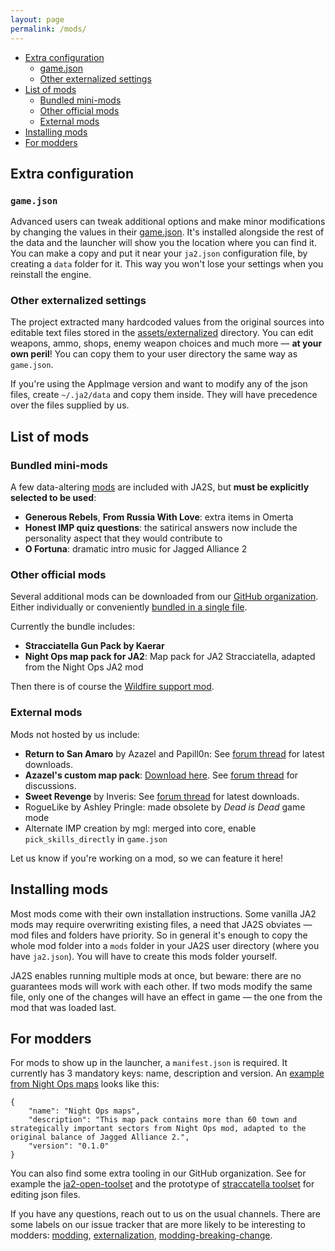 ```yaml
---
layout: page
permalink: /mods/
---
```


- [Extra configuration](#extra-configuration)
  * [game.json](#gamejson)
  * [Other externalized settings](#other-externalized-settings)
- [List of mods](#list-of-mods)
  * [Bundled mini-mods](#bundled-mini-mods)
  * [Other official mods](#other-official-mods)
  * [External mods](#external-mods)
- [Installing mods](#installing-mods)
- [For modders](#for-modders)


## Extra configuration
### `game.json`
Advanced users can tweak additional options and make minor modifications by changing the values in their [game.json](https://raw.githubusercontent.com/ja2-stracciatella/ja2-stracciatella/master/assets/externalized/game.json). It's installed alongside the rest of the data and
the launcher will show you the location where you can find it. You can make a copy and put it near your `ja2.json` configuration
file, by creating a `data` folder for it. This way you won't lose your settings when you reinstall the engine.

### Other externalized settings
The project extracted many hardcoded values from the original sources into editable text files stored in the [assets/externalized](https://github.com/ja2-stracciatella/ja2-stracciatella/tree/master/assets/externalized) directory. You can edit weapons, ammo, shops, enemy weapon
choices and much more — **at your own peril**! You can copy them to your user directory the same way as `game.json`.

If you're using the AppImage version and want to modify any of the json files, create `~/.ja2/data` and copy them inside. They
will have precedence over the files supplied by us.


## List of mods
### Bundled mini-mods
A few data-altering [mods](https://github.com/ja2-stracciatella/ja2-stracciatella/tree/master/assets/mods) are included with JA2S, but **must be explicitly selected to be used**:
  - **Generous Rebels**, **From Russia With Love**: extra items in Omerta
  - **Honest IMP quiz questions**: the satirical answers now include the personality aspect that they would contribute to
  - **O Fortuna**: dramatic intro music for Jagged Alliance 2

### Other official mods
Several additional mods can be downloaded from our [GitHub organization](https://github.com/ja2-stracciatella). Either individually or conveniently [bundled in a single file](https://github.com/ja2-stracciatella/ja2-stracciatella-modpacks/releases/latest).

Currently the bundle includes:
  - **Stracciatella Gun Pack by Kaerar**
  - **Night Ops map pack for JA2**: Map pack for JA2 Stracciatella, adapted from the Night Ops JA2 mod

Then there is of course the [Wildfire support mod](features.md#wildfire-support).

### External mods
Mods not hosted by us include:
  - **Return to San Amaro** by Azazel and Papill0n: See [forum thread](http://thepit.ja-galaxy-forum.com/index.php?t=msg&th=25074&goto=365180&#msg_365180) for latest downloads.
  - **Azazel's custom map pack**: [Download here](https://storage.rcs-rds.ro/links/4729f8d6-f44b-42b7-aa3e-e0ddc6deead6?path=%2FJA_2%2FStracciatella%2FMods). See [forum thread](http://thepit.ja-galaxy-forum.com/index.php?t=msg&th=24842&prevloaded=1&&start=40) for discussions.
  - **Sweet Revenge** by Inveris: See [forum thread](http://thepit.ja-galaxy-forum.com/index.php?t=msg&th=25259&start=0&) for latest downloads.
  - RogueLike by Ashley Pringle: made obsolete by *Dead is Dead* game mode
  - Alternate IMP creation by mgl: merged into core, enable `pick_skills_directly` in `game.json`

Let us know if you're working on a mod, so we can feature it here!


## Installing mods
Most mods come with their own installation instructions. Some vanilla JA2 mods may require overwriting existing files, a need that JA2S obviates — mod files and folders have priority. So in general it's enough to copy the whole mod folder into a `mods` folder in your JA2S user directory (where you have `ja2.json`). You will have to create this mods folder yourself.

JA2S enables running multiple mods at once, but beware: there are no guarantees mods will work with each other. If two mods modify the same file, only one of the changes will have an effect in game — the one from the mod that was loaded last.


## For modders
For mods to show up in the launcher, a `manifest.json` is required. It currently has 3 mandatory keys: name, description and version. An [example from Night Ops maps](https://github.com/ja2-stracciatella/mod-nightops-maps/blob/master/manifest.json) looks like this:

```
{
    "name": "Night Ops maps",
    "description": "This map pack contains more than 60 town and strategically important sectors from Night Ops mod, adapted to the original balance of Jagged Alliance 2.",
    "version": "0.1.0"
}
```

You can also find some extra tooling in our GitHub organization. See for example the [ja2-open-toolset](https://github.com/ja2-stracciatella/ja2-open-toolset#readme) and the prototype of [straccatella toolset](https://github.com/ja2-stracciatella/stracciatella-toolset#readme) for editing json files.

If you have any questions, reach out to us on the usual channels. There are some labels on our issue tracker that are more likely to be interesting to modders: [modding](https://github.com/ja2-stracciatella/ja2-stracciatella/issues?q=is%3Aopen+is%3Aissue+label%3Amodding), [externalization](https://github.com/ja2-stracciatella/ja2-stracciatella/issues?q=is%3Aopen+is%3Aissue+label%3Aexternalization), [modding-breaking-change](https://github.com/ja2-stracciatella/ja2-stracciatella/issues?q=is%3Aopen+is%3Aissue+label%3Amodding-breaking-change).
